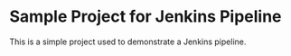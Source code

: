 # Sample Project for Jenkins Pipeline

This is a simple project used to demonstrate a Jenkins pipeline.

